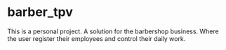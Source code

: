 # barber_tpv
This is a personal project. A solution for the barbershop business. Where the user register their employees and control their daily work.
